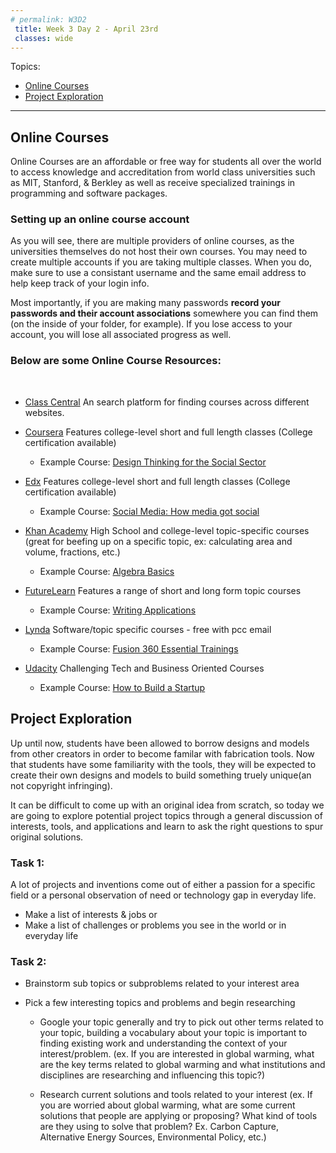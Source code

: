 ```yaml
---
# permalink: W3D2
 title: Week 3 Day 2 - April 23rd
 classes: wide
---
```


Topics:
- [Online Courses](#MOOCs)
- [Project Exploration](#proj)



----------------------


<a name="MOOCs"></a>
## Online Courses ###

Online Courses are an affordable or free way for students all over the world to access knowledge and accreditation from world class universities such as MIT, Stanford, & Berkley as well as receive specialized trainings in programming and software packages.

### Setting up an online course account

As you will see, there are multiple providers of online courses, as the universities themselves do not host their own courses. You may need to create multiple accounts if you are taking multiple classes. When you do, make sure to use a consistant username and the same email address to help keep track of your login info.

Most importantly, if you are making many passwords **record your passwords and their account associations** somewhere you can find them (on the inside of your folder, for example). If you lose access to your account, you will lose all associated progress as well.

### Below are some Online Course Resources:
<br>

- [Class Central](https://www.Classcentral.com/)
An search platform for finding courses across different websites.
- [Coursera](https://www.coursera.org) 
Features college-level short and full length classes (College certification available)
	- Example Course: [Design Thinking for the Social Sector](https://www.coursera.org/learn/uva-darden-design-thinking-social-sector?ranMID=40328&ranEAID=SAyYsTvLiGQ&ranSiteID=SAyYsTvLiGQ-xuiWmMNhvC6iTmDItDc60A&siteID=SAyYsTvLiGQ-xuiWmMNhvC6iTmDItDc60A&utm_content=10&utm_medium=partners&utm_source=linkshare&utm_campaign=SAyYsTvLiGQ)
	
- [Edx](https://www.edx.org/)
Features college-level short and full length classes (College certification available)
	- Example Course: [Social Media: How media got social](https://www.edx.org/course/social-media-how-media-got-social)
- [Khan Academy](https://www.khanacademy.org)
High School and college-level topic-specific courses (great for beefing up on a specific topic, ex: calculating area and volume, fractions, etc.)
	- Example Course: [Algebra Basics](https://www.khanacademy.org/math/algebra-basics)
	
- [FutureLearn](https://www.futurelearn.com/)
Features a range of short and long form topic courses
	- Example Course: [Writing Applications](https://www.futurelearn.com/courses/writing-applications?utm_campaign=Courses+feed&utm_medium=courses-feed&utm_source=courses-feed&utm_source=RakutenMarketing&utm_medium=Affiliate&utm_campaign=3347507:Class+Central&utm_content=10:1&utm_term=USNetwork&ranMID=44015&ranEAID=SAyYsTvLiGQ&ranSiteID=SAyYsTvLiGQ-MJ1mE.g8ZPb4JH51fLeEMQ)
	
- [Lynda](https://www.lynda.com/)
Software/topic specific courses - free with pcc email
	- Example Course: [Fusion 360 Essential Trainings](https://www.lynda.com/Fusion-360-tutorials/Fusion-360-Essential-Training/614292-2.html?srchtrk=index%3a1%0alinktypeid%3a2%0aq%3afusion+360%0apage%3a1%0as%3arelevance%0asa%3atrue%0aproducttypeid%3a2)
	
- [Udacity](https://udacity.com/)
Challenging Tech and Business Oriented Courses
	- Example Course: [How to Build a Startup](https://www.udacity.com/course/how-to-build-a-startup--ep245)
	

<a name="proj"></a>

## Project Exploration 
Up until now, students have been allowed to borrow designs and models from other creators in order to become familar with fabrication tools. Now that students have some familiarity with the tools, they will be expected to create their own designs and models to build something truely unique(an not copyright infringing).

It can be difficult to come up with an original idea from scratch, so today we are going to explore potential project topics through a general discussion of interests, tools, and applications and learn to ask the right questions to spur original solutions. 

### Task 1:

A lot of projects and inventions come out of either a passion for a specific field or a personal observation of need or technology gap in everyday life. 

- Make a list of interests & jobs
or 
- Make a list of challenges or problems you see in the world or in everyday life

### Task 2:

- Brainstorm sub topics or subproblems related to your interest area

- Pick a few interesting topics and problems and begin researching

	- Google your topic generally and try to pick out other terms related to your topic, building a vocabulary about your topic is important to finding existing work and understanding the context of your interest/problem. (ex. If you are interested in global warming, what are the key terms related to global warming and what institutions and disciplines are researching and influencing this topic?)
	
	- Research current solutions and tools related to your interest (ex. If you are worried about global warming, what are some current solutions that people are applying or proposing? What kind of tools are they using to solve that problem? Ex. Carbon Capture, Alternative Energy Sources, Environmental Policy, etc.)
	


	




